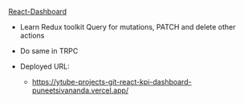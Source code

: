 [React-Dashboard](https://youtu.be/uoJ0Tv-BFcQ)

- Learn Redux toolkit Query for mutations, PATCH and delete other actions
- Do same in TRPC

- Deployed URL:
  - https://ytube-projects-git-react-kpi-dashboard-puneetsivananda.vercel.app/
